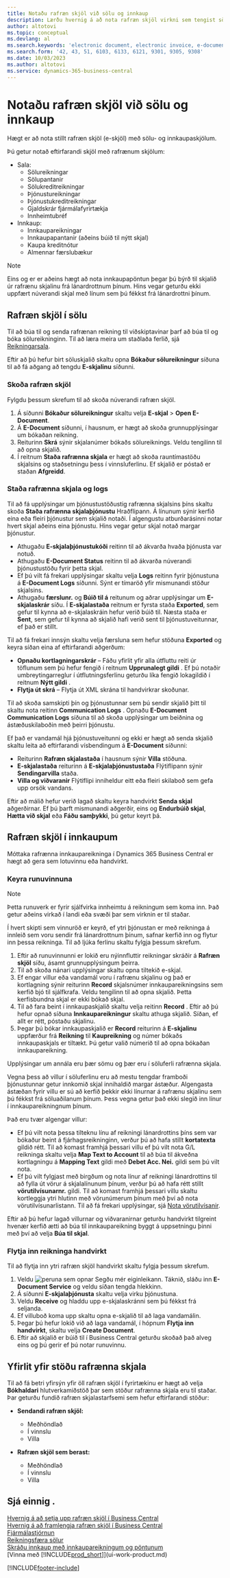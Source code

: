 ```yaml
---
title: Notaðu rafræn skjöl við sölu og innkaup
description: Lærðu hvernig á að nota rafræn skjöl virkni sem tengist sölu- og innkaupareikningum.
author: altotovi
ms.topic: conceptual
ms.devlang: al
ms.search.keywords: 'electronic document, electronic invoice, e-document, e-invoice, sales, purchase'
ms.search.form: '42, 43, 51, 6103, 6133, 6121, 9301, 9305, 9308'
ms.date: 10/03/2023
ms.author: altotovi
ms.service: dynamics-365-business-central
---
```


# Notaðu rafræn skjöl við sölu og innkaup

Hægt er að nota stillt rafræn skjöl (e-skjöl) með sölu- og innkaupaskjölum.

Þú getur notað eftirfarandi skjöl með rafrænum skjölum:  

- Sala: 
    - Sölureikningar
    - Sölupantanir
    - Sölukreditreikningar
    - Þjónustureikningar
    - Þjónustukreditreikningar
    - Gjaldskrár fjármálafyrirtækja
    - Innheimtubréf
- Innkaup: 
    - Innkaupareikningar
    - Innkaupapantanir (aðeins búið til nýtt skjal)
    - Kaupa kreditnótur
    - Almennar færslubækur

> [!NOTE]
> Eins og er er aðeins hægt að nota innkaupapöntun þegar þú býrð til skjalið úr rafrænu skjalinu frá lánardrottnum þínum. Hins vegar geturðu ekki uppfært núverandi skjal með línum sem þú fékkst frá lánardrottni þínum.  

## Rafræn skjöl í sölu

Til að búa til og senda rafrænan reikning til viðskiptavinar þarf að búa til og bóka sölureikninginn. Til að læra meira um staðlaða ferlið, sjá [Reikningarsala](sales-how-invoice-sales.md).

Eftir að þú hefur birt söluskjalið skaltu opna  **Bókaður sölureikningur** síðuna til að fá aðgang að tengdu **E-skjalinu** síðunni.

### Skoða rafræn skjöl

Fylgdu þessum skrefum til að skoða núverandi rafræn skjöl.

1. Á síðunni **Bókaður sölureikningur**  skaltu velja **E-skjal** \> **Open E-Document**.
2. Á  **E-Document** síðunni, í hausnum, er hægt að skoða grunnupplýsingar um bókaðan reikning.
3. Reiturinn **Skrá**  sýnir skjalanúmer bókaðs sölureiknings. Veldu tengilinn til að opna skjalið.
4. Í reitnum **Staða rafrænna skjala**  er hægt að skoða rauntímastöðu skjalsins og staðsetningu þess í vinnsluferlinu. Ef skjalið er póstað er staðan **Afgreidd**.

### Staða rafrænna skjala og logs

Til að fá upplýsingar um þjónustustöðustig rafrænna skjalsins þíns skaltu skoða **Staða rafrænna skjalaþjónustu** Hraðflipann. Á línunum sýnir kerfið eina eða fleiri þjónustur sem skjalið notaði. Í algengustu atburðarásinni notar hvert skjal aðeins eina þjónustu. Hins vegar getur skjal notað margar þjónustur.

- Athugaðu  **E-skjalaþjónustukóði** reitinn til að ákvarða hvaða þjónusta var notuð.
- Athugaðu  **E-Document Status** reitinn til að ákvarða núverandi þjónustustöðu fyrir þetta skjal.
- Ef þú vilt fá frekari upplýsingar skaltu velja **Logs** reitinn fyrir þjónustuna á  **E-Document Logs** síðunni. Sýnt er tímaröð yfir mismunandi stöður skjalsins.
- Athugaðu  **færslunr.** og **Búið til á** reitunum og aðrar upplýsingar um **E-skjalaskrár** síðu. Í  **E-skjalastaða** reitnum er fyrsta staða **Exported**, sem gefur til kynna að e-skjalaskráin hefur verið búið til. Næsta staða er **Sent**, sem gefur til kynna að skjalið hafi verið sent til þjónustuveitunnar, ef það er stillt.

Til að fá frekari innsýn skaltu velja færsluna sem hefur stöðuna **Exported** og keyra síðan eina af eftirfarandi aðgerðum:

- **Opnaðu kortlagningarskrár** – Fáðu yfirlit yfir alla útfluttu reiti úr töflunum sem þú hefur fengið í reitnum **Upprunalegt gildi** . Ef þú notaðir umbreytingarreglur í útflutningsferlinu geturðu líka fengið lokagildið í reitnum **Nýtt gildi** .
- **Flytja út skrá** – Flytja út XML skrána til handvirkrar skoðunar.

Til að skoða samskipti þín og þjónustunnar sem þú sendir skjalið þitt til skaltu nota reitinn **Communication Logs** . Opnaðu **E-Document Communication Logs** síðuna til að skoða upplýsingar um beiðnina og ástæðuskilaboðin með þeirri þjónustu.

Ef það er vandamál hjá þjónustuveitunni og ekki er hægt að senda skjalið skaltu leita að eftirfarandi vísbendingum á  **E-Document** síðunni:

- Reiturinn **Rafræn skjalastaða** í hausnum sýnir **Villa** stöðuna.
-  **E-skjalastaða** reiturinn á **E-skjalaþjónustustaða** Flýtiflipann sýnir **Sendingarvilla** staða.
-  **Villa og viðvaranir** Flýtiflipi inniheldur eitt eða fleiri skilaboð sem gefa upp orsök vandans.

Eftir að málið hefur verið lagað skaltu keyra handvirkt  **Senda skjal** aðgerðirnar. Ef þú þarft mismunandi aðgerðir, eins og **Endurbúið skjal**, **Hætta við skjal** eða **Fáðu samþykki**, þú getur keyrt þá.

## Rafræn skjöl í innkaupum

Móttaka rafrænna innkaupareikninga í Dynamics 365 Business Central er hægt að gera sem lotuvinnu eða handvirkt.

### Keyra runuvinnuna

> [!NOTE]
> Þetta runuverk er fyrir sjálfvirka innheimtu á reikningum sem koma inn. Það getur aðeins virkað í landi eða svæði þar sem virknin er til staðar.

Í hvert skipti sem vinnuröð er keyrð, ef ytri þjónustan er með reikninga á innleið sem voru sendir frá lánardrottnum þínum, safnar kerfið inn og flytur inn þessa reikninga. Til að ljúka ferlinu skaltu fylgja þessum skrefum.

1. Eftir að runuvinnunni er lokið eru nýinnfluttir reikningar skráðir á **Rafræn skjöl**  síðu, ásamt grunnupplýsingum þeirra.
2. Til að skoða nánari upplýsingar skaltu opna tiltekið e-skjal.
3. Ef engar villur eða vandamál voru í rafrænu skjalinu og það er kortlagning sýnir reiturinn **Record** skjalsnúmer innkaupareikningsins sem kerfið bjó til sjálfkrafa. Veldu tengilinn til að opna skjalið. Þetta kerfisbundna skjal er ekki bókað skjal.
4. Til að fara beint í innkaupaskjalið skaltu velja reitinn **Record** . Eftir að þú hefur opnað síðuna **Innkaupareikningur**  skaltu athuga skjalið. Síðan, ef allt er rétt, póstaðu skjalinu.
5. Þegar þú bókar innkaupaskjalið er **Record** reiturinn á **E-skjalinu** uppfærður frá **Reikning** til **Kaupreikning** og númer bókaðs innkaupaskjals er tiltækt. Þú getur valið númerið til að opna bókaðan innkaupareikning.

Upplýsingar um annála eru þær sömu og þær eru í söluferli rafrænna skjala.

Vegna þess að villur í söluferlinu eru að mestu tengdar framboði þjónustunnar getur innkomið skjal innihaldið margar ástæður. Algengasta ástæðan fyrir villu er sú að kerfið þekkir ekki línurnar á rafrænu skjalinu sem þú fékkst frá söluaðilanum þínum. Þess vegna getur það ekki slegið inn línur í innkaupareikningnum þínum.

Það eru tvær algengar villur:

- Ef þú vilt nota þessa tilteknu línu af reikningi lánardrottins þíns sem var bókaður beint á fjárhagsreikninginn, verður þú að hafa stillt  **kortatexta** gildið rétt. Til að komast framhjá þessari villu ef þú vilt nota G/L reikninga skaltu velja **Map Text to Account** til að búa til ákveðna kortlagningu á **Mapping Text** gildi með **Debet Acc. Nei.** gildi sem þú vilt nota.
- Ef þú vilt fylgjast með birgðum og nota línur af reikningi lánardrottins til að fylla út vörur á skjalalínunum þínum, verður þú að hafa rétt stillt  **vörutilvísunarnr.** gildi. Til að komast framhjá þessari villu skaltu kortleggja ytri hlutinn með vörunúmerum þínum með því að nota vörutilvísunarlistann. Til að fá frekari upplýsingar, sjá [Nota vörutilvísanir](inventory-how-use-item-cross-refs.md).

Eftir að þú hefur lagað villurnar og viðvaranirnar geturðu handvirkt tilgreint hvenær kerfið ætti að búa til innkaupareikning byggt á uppsetningu þinni með því að velja **Búa til skjal**.

### Flytja inn reikninga handvirkt

Til að flytja inn ytri rafræn skjöl handvirkt skaltu fylgja þessum skrefum.

1. Veldu ![peruna sem opnar Segðu mér eiginleikann.](media/ui-search/search_small.png "Segðu mér hvað þú vilt gera") Táknið, sláðu inn **E-Document Service** og veldu síðan tengda hlekkinn.
2. Á síðunni **E-skjalaþjónusta**  skaltu velja virku þjónustuna. 
3. Veldu **Receive** og hladdu upp e-skjalaskránni sem þú fékkst frá seljanda.
4. Ef villuboð koma upp skaltu opna e-skjalið til að laga vandamálin.
5. Þegar þú hefur lokið við að laga vandamál, í hópnum **Flytja inn handvirkt**, skaltu velja **Create Document**.
6. Eftir að skjalið er búið til í Business Central geturðu skoðað það alveg eins og þú gerir ef þú notar runuvinnu.

## Yfirlit yfir stöðu rafrænna skjala

Til að fá betri yfirsýn yfir öll rafræn skjöl í fyrirtækinu er hægt að velja  **Bókhaldari** hlutverkamiðstöð þar sem stöður rafrænna skjala eru til staðar. Þar geturðu fundið rafræn skjalastarfsemi sem hefur eftirfarandi stöður:

- **Sendandi rafræn skjöl:**

    - Meðhöndlað
    - Í vinnslu
    - Villa

- **Rafræn skjöl sem berast:**

    - Meðhöndlað
    - Í vinnslu
    - Villa

## Sjá einnig .

[Hvernig á að setja upp rafræn skjöl í Business Central](finance-how-setup-edocuments.md)  
[Hvernig á að framlengja rafræn skjöl í Business Central](/dynamics365/business-central/dev-itpro/developer/devenv-extend-edocuments)  
[Fjármálastjórnun](finance.md)  
[Reikningsfæra sölur](sales-how-invoice-sales.md)  
[Skráðu innkaup með innkaupareikningum og pöntunum](purchasing-how-record-purchases.md)  
[Vinna með [!INCLUDE[prod_short](includes/prod_short.md)]](ui-work-product.md)

[!INCLUDE[footer-include](includes/footer-banner.md)]
